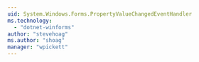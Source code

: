 ```yaml
---
uid: System.Windows.Forms.PropertyValueChangedEventHandler
ms.technology: 
  - "dotnet-winforms"
author: "stevehoag"
ms.author: "shoag"
manager: "wpickett"
---
```

